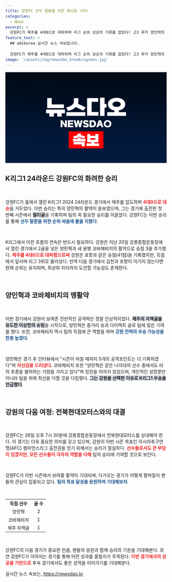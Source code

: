 ```yaml
---
title: 강원FC 선두 탈환을 위한 재시동 시작!
categories:
  - News
excerpt: >
  강원FC가 제주를 4대0으로 대파하며 리그 순위 상승의 기회를 잡았다! 고3 루키 양민혁의 데뷔 첫 멀티골과 코바체비치의 화력으로 2연승을 이어가며, 1위 탈환을 노린다. 이들의 놀라운 활약이 향후 경기에서 어떤 결과를 가져올지 주목하자!
feature_text: >
  ## adskorea 실시간 뉴스 속보입니다.

  강원FC가 제주를 4대0으로 대파하며 리그 순위 상승의 기회를 잡았다! 고3 루키 양민혁의 데뷔 첫 멀티골과 코바체비치의 화력으로 2연승을 이어가며, 1위 탈환을 노린다. 이들의 놀라운 활약이 향후 경기에서 어떤 결과를 가져올지 주목하자!
image: '/assets/img/newsdao_breakingnews.jpg'
---
```


<p><img src="/assets/img/newsdao_breakingnews.jpg" alt="adskorea 속보" /></p>

<h2 data-ke-size="size26">K리그1 24라운드 강원FC의 화려한 승리</h2>

<p data-ke-size="size16">&nbsp;</p>

<p>강원FC가 홈에서 열린 K리그1 2024 24라운드 경기에서 제주를 압도하며 <b><span style="color: #ee2323;">4대0으로 대승</span></b>을 거두었다. 이번 승리는 특히 양민혁의 활약이 돋보였으며, 그는 경기에 출전한 첫 번째 시즌에서 <b><span style="background-color: #21538527;">멀티골</span></b>을 기록하며 팀의 꼭 필요한 승리를 이끌었다. 강원FC는 이번 승리를 통해 <b><span style="color: #1a5490;">선두 탈환을 위한 순위 싸움에 불을 지폈다</span></b>. </p>

<p data-ke-size="size16">&nbsp;</p>

<p>K리그에서 이런 흐름의 연속은 반드시 필요하다. 강원은 지난 20일 강릉종합운동장에서 열린 경기에서 2골을 넣은 양민혁과 새 용병 코바체비치의 활약으로 승점 3을 추가했다. <b><span style="color: #ee2323;">제주를 4대0으로 대파함으로써</span></b> 강원은 포항과 같은 승점(41점)을 기록했지만, 득점에서 앞서며 리그 3위로 올라섰다. 만약 다음 경기에서 김천과 포항이 이기지 않는다면 현재 순위는 유지되며, 최상위 자리까지 도전할 가능성도 존재한다.<p data-ke-size="size16">&nbsp;</p></p>

<h2 data-ke-size="size26">양민혁과 코바체비치의 맹활약</h2>

<p data-ke-size="size16">&nbsp;</p>

<p>이번 경기에서 강원이 보여준 전반적인 공격력은 정말 인상적이었다. <b><span style="background-color: #21538527;">제주의 자책골을 유도한 이상헌의 슈팅</span></b>을 시작으로, 양민혁은 중거리 슛과 다이렉트 골로 팀에 많은 기여를 했다. 또한, 코바체비치 역시 팀의 득점에 큰 역할을 하며 <b><span style="color: #1a5490;">강원 전력의 우승 가능성을 한층 높였다</span></b>. </p>

<p data-ke-size="size16">&nbsp;</p>

<p>양민혁은 경기 후 인터뷰에서 "시즌이 마칠 때까지 5개의 공격포인트는 더 기록하겠다"며 <b><span style="color: #ee2323;">자신감을 드러냈다</span></b>. 코바체비치 또한 "양민혁은 같은 나이대의 선수 중에서도 타의 추종을 불허하는 기량을 가지고 있다"며 칭찬을 아끼지 않았으며, 개인적인 성장뿐만 아니라 팀을 위해 최선을 다할 것을 다짐했다. <b><span style="background-color: #21538527;">그는 강원을 선택한 이유로 K리그1 우승을 언급했다</span></b>.</p>

<p data-ke-size="size16">&nbsp;</p>

<h2 data-ke-size="size26">강원의 다음 여정: 전북현대모터스와의 대결</h2>

<p data-ke-size="size16">&nbsp;</p>

<p>강원FC는 26일 오후 7시 30분에 강릉종합운동장에서 전북현대모터스를 상대해야 한다. 이 경기는 더욱 중요한 의미를 갖고 있으며, 강원이 이번 시즌 목표인 아시아축구연맹(AFC) 챔피언스리그 출전권을 얻기 위해서는 승리가 절실하다. <b><span style="color: #ee2323;">선수들로서도 큰 부담이 있겠지만, 모든 선수들이 각자의 역할을 다해</span></b> 팀의 승리에 기여할 것으로 보인다.</p>

<p data-ke-size="size16">&nbsp;</p>

<p>강원FC가 이번 시즌에서 보여줄 활약이 기대되며, 다가오는 경기가 어떻게 펼쳐질지 팬들의 관심이 집중되고 있다. <b><span style="color: #1a5490;">팀의 목표 달성을 응원하며 기대해보자</span></b>.</p>

<p data-ke-size="size16">&nbsp;</p>

<table style="width: 100%; border-collapse: collapse;">
    <tr>
        <td style="text-align: center; height: 17px;"><b>득점 선수</b></td>
        <td style="text-align: center; height: 17px;"><b>골 수</b></td>
    </tr>
    <tr>
        <td style="text-align: center; height: 17px;">양민혁</td>
        <td style="text-align: center; height: 17px;">2</td>
    </tr>
    <tr>
        <td style="text-align: center; height: 17px;">코바체비치</td>
        <td style="text-align: center; height: 17px;">1</td>
    </tr>
    <tr>
        <td style="text-align: center; height: 17px;">제주 자책골</td>
        <td style="text-align: center; height: 17px;">1</td>
    </tr>
</table>

<p data-ke-size="size16">&nbsp;</p>

<p>강원FC의 다음 경기가 중요한 만큼, 팬들의 응원과 함께 승리의 기운을 기대해본다. 과연 강원FC가 이어지는 경기를 통해 어떤 성과를 올릴지가 주목된다. <b><span style="color: #ee2323;">이번 경기에서의 성공을 기반으로</span></b> 후속 경기에서도 좋은 성적을 이어가기를 기대해본다.</p>
실시간 뉴스 속보는, <a href="https://newsdao.kr" rel="dofollow">https://newsdao.kr</a>


